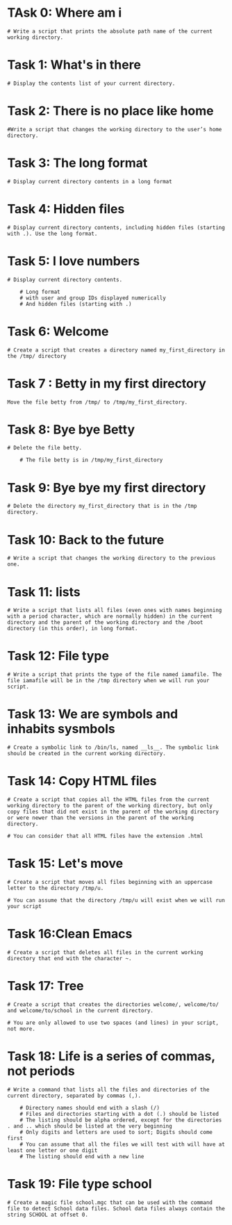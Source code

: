 # TAsk 0: Where am i
	# Write a script that prints the absolute path name of the current working directory.

# Task 1: What's in there
	# Display the contents list of your current directory.

# Task 2: There is no place like home
	#Write a script that changes the working directory to the user’s home directory.

# Task 3: The long format 
	# Display current directory contents in a long format

# Task 4: Hidden files
	# Display current directory contents, including hidden files (starting with .). Use the long format.

# Task 5: I love numbers
	# Display current directory contents.

		# Long format
		# with user and group IDs displayed numerically
 		# And hidden files (starting with .)

# Task 6: Welcome
	# Create a script that creates a directory named my_first_directory in the /tmp/ directory

# Task 7 : Betty in my first directory 
	Move the file betty from /tmp/ to /tmp/my_first_directory.

# Task 8: Bye bye Betty
	# Delete the file betty.

		# The file betty is in /tmp/my_first_directory

# Task 9: Bye bye my first directory
	# Delete the directory my_first_directory that is in the /tmp directory.

# Task 10: Back to the future
	# Write a script that changes the working directory to the previous one.

# Task 11: lists
	# Write a script that lists all files (even ones with names beginning with a period character, which are normally hidden) in the current directory and the parent of the working directory and the /boot directory (in this order), in long format. 

# Task 12: File type
	# Write a script that prints the type of the file named iamafile. The file iamafile will be in the /tmp directory when we will run your script.

# Task 13: We are symbols and inhabits sysmbols
	# Create a symbolic link to /bin/ls, named __ls__. The symbolic link should be created in the current working directory.

# Task 14: Copy HTML files
	# Create a script that copies all the HTML files from the current working directory to the parent of the working directory, but only copy files that did not exist in the parent of the working directory or were newer than the versions in the parent of the working directory.

	# You can consider that all HTML files have the extension .html

# Task 15: Let's move
	# Create a script that moves all files beginning with an uppercase letter to the directory /tmp/u.

	# You can assume that the directory /tmp/u will exist when we will run your script 


# Task 16:Clean Emacs
	# Create a script that deletes all files in the current working directory that end with the character ~.

# Task 17: Tree
	# Create a script that creates the directories welcome/, welcome/to/ and welcome/to/school in the current directory.

	# You are only allowed to use two spaces (and lines) in your script, not more.

# Task 18: Life is a series of commas, not periods

	# Write a command that lists all the files and directories of the current directory, separated by commas (,).

		# Directory names should end with a slash (/)
		# Files and directories starting with a dot (.) should be listed
		# The listing should be alpha ordered, except for the directories . and .. which should be listed at the very beginning
		# Only digits and letters are used to sort; Digits should come first
		# You can assume that all the files we will test with will have at least one letter or one digit
		# The listing should end with a new line 

# Task 19: File type school 
	# Create a magic file school.mgc that can be used with the command file to detect School data files. School data files always contain the string SCHOOL at offset 0.


